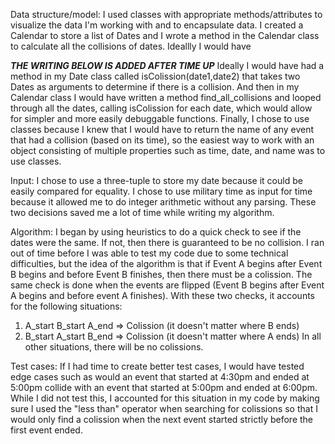 Data structure/model:
I used classes with appropriate methods/attributes to visualize the data I'm working with and to encapsulate
data. I created a Calendar to store a list of Dates and I wrote a method in the Calendar class to calculate
all the collisions of dates. Ideallly I would have

***THE WRITING BELOW IS ADDED AFTER TIME UP***
Ideally I would have had a method in my Date class called isColission(date1,date2) that takes two Dates as arguments to determine if there is a collision. And then in my Calendar class I would have written a method find_all_collisions and looped through all the dates, calling isColission for each date, which would allow for simpler and more easily debuggable functions. Finally, I chose to use classes because I knew that I would have to return the name of any event that had a collision (based on its time), so the easiest way to work with an object consisting of multiple properties such as time, date, and name was to use classes.

Input:
I chose to use a three-tuple to store my date because it could be easily compared for equality. I chose to use military time as input for time because it allowed me to do integer arithmetic without any parsing. These two decisions saved me a lot of time while writing my algorithm.

Algorithm:
I began by using heuristics to do a quick check to see if the dates were the same. If not, then there is guaranteed to be no collision.
I ran out of time before I was able to test my code due to some technical difficulties, but the idea of the algorithm is that if Event A begins after Event B begins and before Event B finishes, then there must be a colission. The same check is done when the events are flipped (Event B begins after Event A begins and before event A finishes). With these two checks, it accounts for the following situations:
1. A_start B_start A_end => Colission (it doesn't matter where B ends)
2. B_start A_start B_end => Colission (it doesn't matter where A ends)
In all other situations, there will be no colissions.

Test cases:
If I had time to create better test cases, I would have tested edge cases such as would an event that started at 4:30pm and ended at 5:00pm collide with an event that started at 5:00pm and ended at 6:00pm. While I did not test this, I accounted for this situation in my code by making sure I used the "less than" operator when searching for colissions so that I would only find a colission when the next event started strictly before the first event ended.
